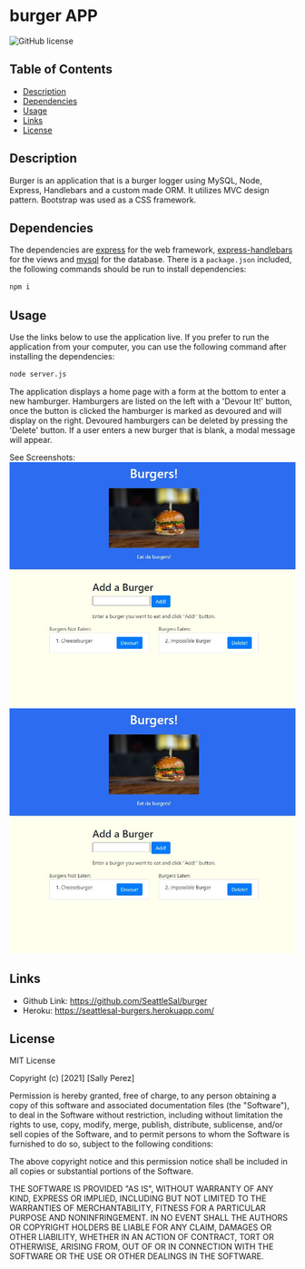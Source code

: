 # burger APP
![GitHub license](https://img.shields.io/badge/license-MIT-blue.svg)

## Table of Contents
* [Description](#description)
* [Dependencies](#dependencies)
* [Usage](#usage)
* [Links](#links)
* [License](#license)

## Description
Burger is an application that is a burger logger using MySQL, Node, Express, Handlebars and a custom made ORM. It utilizes MVC design pattern. Bootstrap was used as a CSS framework.

## Dependencies
The dependencies are [express](http://expressjs.com/) for the web framework, [express-handlebars](https://www.npmjs.com/package/express-handlebars) for the views and [mysql](https://www.npmjs.com/package/mysql) for the database. There is a `package.json` included, the following commands should be run to install dependencies:

```bash
npm i
```

## Usage
Use the links below to use the application live. If you prefer to run the application from your computer, you can use the following command after installing the dependencies:
```bash
node server.js
```

The application displays a home page with a form at the bottom to enter a new hamburger. Hamburgers are listed on the left with a 'Devour It!' button, once the button is clicked the hamburger is marked as devoured and will display on the right. Devoured hamburgers can be deleted by pressing the 'Delete' button. If a user enters a new burger that is blank, a modal message will appear.

See Screenshots:<br>
![Home Page](\assets\img\screenshot1.JPG)
![Error Modal](\assets\img\screenshot1.JPG)

## Links
* Github Link: https://github.com/SeattleSal/burger
* Heroku: https://seattlesal-burgers.herokuapp.com/ 

## License

MIT License

Copyright (c) [2021] [Sally Perez]

Permission is hereby granted, free of charge, to any person obtaining a copy
of this software and associated documentation files (the "Software"), to deal
in the Software without restriction, including without limitation the rights
to use, copy, modify, merge, publish, distribute, sublicense, and/or sell
copies of the Software, and to permit persons to whom the Software is
furnished to do so, subject to the following conditions:

The above copyright notice and this permission notice shall be included in all
copies or substantial portions of the Software.

THE SOFTWARE IS PROVIDED "AS IS", WITHOUT WARRANTY OF ANY KIND, EXPRESS OR
IMPLIED, INCLUDING BUT NOT LIMITED TO THE WARRANTIES OF MERCHANTABILITY,
FITNESS FOR A PARTICULAR PURPOSE AND NONINFRINGEMENT. IN NO EVENT SHALL THE
AUTHORS OR COPYRIGHT HOLDERS BE LIABLE FOR ANY CLAIM, DAMAGES OR OTHER
LIABILITY, WHETHER IN AN ACTION OF CONTRACT, TORT OR OTHERWISE, ARISING FROM,
OUT OF OR IN CONNECTION WITH THE SOFTWARE OR THE USE OR OTHER DEALINGS IN THE
SOFTWARE.